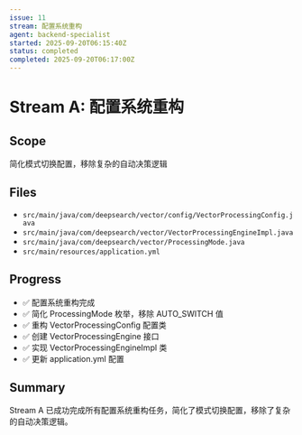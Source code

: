 ```yaml
---
issue: 11
stream: 配置系统重构
agent: backend-specialist
started: 2025-09-20T06:15:40Z
status: completed
completed: 2025-09-20T06:17:00Z
---
```


# Stream A: 配置系统重构

## Scope
简化模式切换配置，移除复杂的自动决策逻辑

## Files
- `src/main/java/com/deepsearch/vector/config/VectorProcessingConfig.java`
- `src/main/java/com/deepsearch/vector/VectorProcessingEngineImpl.java`
- `src/main/java/com/deepsearch/vector/ProcessingMode.java`
- `src/main/resources/application.yml`

## Progress
- ✅ 配置系统重构完成
- ✅ 简化 ProcessingMode 枚举，移除 AUTO_SWITCH 值
- ✅ 重构 VectorProcessingConfig 配置类
- ✅ 创建 VectorProcessingEngine 接口
- ✅ 实现 VectorProcessingEngineImpl 类
- ✅ 更新 application.yml 配置

## Summary
Stream A 已成功完成所有配置系统重构任务，简化了模式切换配置，移除了复杂的自动决策逻辑。
